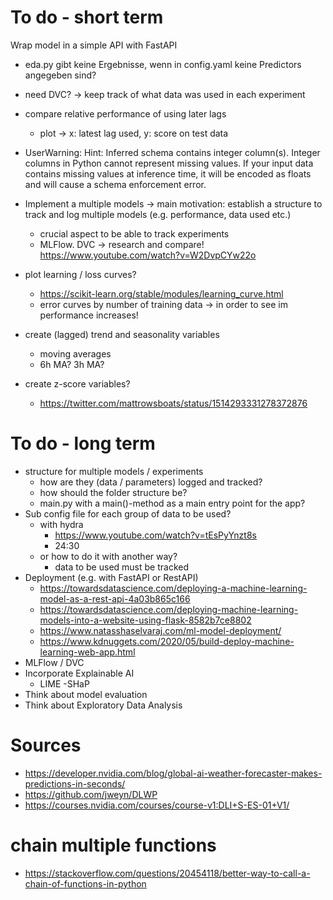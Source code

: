 # To do - short term

Wrap model in a simple API with FastAPI

- eda.py gibt keine Ergebnisse, wenn in config.yaml keine Predictors angegeben sind?



- need DVC? -> keep track of what data was used in each experiment
- compare relative performance of using later lags
    - plot -> x: latest lag used, y: score on test data
- UserWarning: Hint: Inferred schema contains integer column(s). Integer columns in Python cannot represent missing values. If your input data contains missing values at inference time, it will be encoded as floats and will cause a schema enforcement error.

- Implement a multiple models
    -> main motivation: establish a structure to track and log multiple models (e.g. performance, data used etc.)
    - crucial aspect to be able to track experiments
    - MLFlow. DVC -> research and compare! https://www.youtube.com/watch?v=W2DvpCYw22o 
- plot learning / loss curves?
    - https://scikit-learn.org/stable/modules/learning_curve.html
    - error curves by number of training data -> in order to see im performance increases!
- create (lagged) trend and seasonality variables
    - moving averages
    - 6h MA? 3h MA?
- create z-score variables?
    - https://twitter.com/mattrowsboats/status/1514293331278372876 



# To do - long term
- structure for multiple models / experiments
    - how are they (data / parameters) logged and tracked?
    - how should the folder structure be?
    - main.py with a main()-method as a main entry point for the app?
- Sub config file for each group of data to be used?
    - with hydra
        - https://www.youtube.com/watch?v=tEsPyYnzt8s
        - 24:30
    - or how to do it with another way?
        - data to be used must be tracked
- Deployment (e.g. with FastAPI or RestAPI)
    - https://towardsdatascience.com/deploying-a-machine-learning-model-as-a-rest-api-4a03b865c166
    - https://towardsdatascience.com/deploying-machine-learning-models-into-a-website-using-flask-8582b7ce8802
    - https://www.natasshaselvaraj.com/ml-model-deployment/
    - https://www.kdnuggets.com/2020/05/build-deploy-machine-learning-web-app.html
- MLFlow / DVC
- Incorporate Explainable AI
    - LIME
    -SHaP
- Think about model evaluation
- Think about Exploratory Data Analysis


# Sources
- https://developer.nvidia.com/blog/global-ai-weather-forecaster-makes-predictions-in-seconds/ 
- https://github.com/jweyn/DLWP 
- https://courses.nvidia.com/courses/course-v1:DLI+S-ES-01+V1/

# chain multiple functions
- https://stackoverflow.com/questions/20454118/better-way-to-call-a-chain-of-functions-in-python
